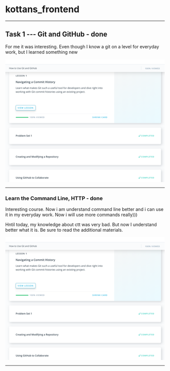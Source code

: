 # kottans_frontend

---

## Task 1 --- Git and GitHub - done

For me it was interesting. Even though I know a git on a level for everyday work, but I learned something new

![Git and GitHub - done](https://github.com/sioniks/kottans_frontend/blob/master/task_1/github.png "Tasks 1")

---

### Learn the Command Line, HTTP - done

Interesting course. Now i am understand command line better and i can use it in my everyday work. Now i will use more commands really)))

Hntil today, my knowledge about ctt was very bad. But now I understand better what it is. Be sure to read the additional materials.

![Learn the Command Line, HTTP - done](https://github.com/sioniks/kottans_frontend/blob/master/task_1/github.png "Tasks 2")

---
